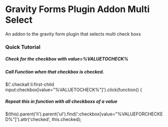 # Gravity Forms Plugin Addon Multi Select
An addon to the gravity form plugin that selects multi check boxs

### Quick Tutorial

##### Check for the checkbox with value=%VALUETOCHECK% 
##### Call Function when that checkbox is checked.

$('.checkall li:first-child input:checkbox[value="%VALUETOCHECK%"]').click(function() {

##### Repeat this in function with all checkboxs of a value

$(this).parent('li').parent('ul').find(':checkbox[value="%VALUEFORCHECKED%"]').attr('checked', this.checked);
